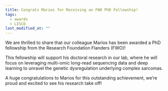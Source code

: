 ```yaml
---
title: Congrats Marios for Receiving an FWO PhD Fellowship!
tags:
  - awards
  - LISCO
last_modified_at: ""
---
```


<!-- excerpt start -->
<!-- excerpt end -->
We are thrilled to share that our colleague Marios has been awarded a PhD fellowship from the Research Foundation Flanders (FWO)!

This fellowship will support his doctoral research in our lab, where he will focus on leveraging multi-omic long-read sequencing data and deep learning to unravel the genetic dysregulation underlying complex sarcomas.

A huge congratulations to Marios for this outstanding achievement, we’re proud and excited to see his research take off!

